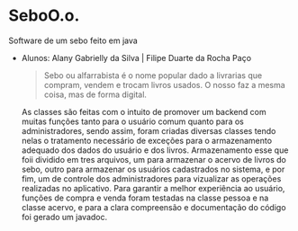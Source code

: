 # SeboO.o.
 Software de um sebo feito em java
- Alunos: Alany Gabrielly da Silva |
         Filipe Duarte da Rocha Paço
         
    >Sebo ou alfarrabista é o nome popular dado a livrarias que compram, vendem e trocam livros usados.
    O nosso faz a mesma coisa, mas de forma digital.
    
    As classes são feitas com o intuito de promover um backend com muitas funções tanto para o usuário comum quanto para os administradores, sendo assim, foram criadas diversas classes tendo nelas o tratamento necessário de exceções para o armazenamento adequado dos dados do usuário e dos livros.
    Armazenamento esse que foii dividido em tres arquivos, um para armazenar o acervo de livros do sebo, outro para armazenar os usuários cadastrados no sistema, e por fim, um de controle dos administradores para vizualizar as operações realizadas no aplicativo.
   Para garantir a melhor experiência ao usuário, funções de compra e venda foram testadas na classe pessoa e na classe acervo, e para a clara compreensão e documentação do código foi gerado um javadoc.
 
         
         
         
